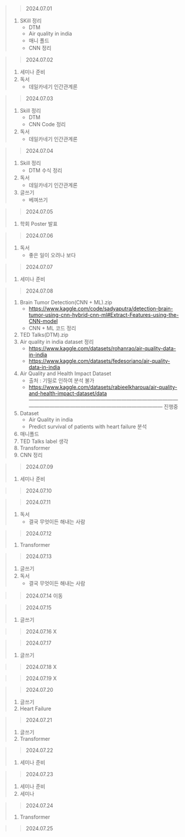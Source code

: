 > > 2024.07.01
> 1. SKill 정리
>    - DTM
>    - Air quality in india
>    - 매니 폴드
>    - CNN 정리

> > 2024.07.02
> 1. 세미나 준비
> 2. 독서
>    - 데일카네기 인간관계론

> > 2024.07.03
> 1. Skill 정리
>    - DTM
>    - CNN Code 정리
> 2. 독서
>    - 데일카네기 인간관계론

> > 2024.07.04
> 1. Skill 정리
>    - DTM 수식 정리
> 2. 독서
>    - 데일카네기 인간관계론
> 3. 글쓰기
>    - 베껴쓰기

> > 2024.07.05
> 1. 학회 Poster 발표

> > 2024.07.06
> 1. 독서
>    - 좋은 일이 오려나 보다

> > 2024.07.07
> 1. 세미나 준비

> > 2024.07.08
> 1. Brain Tumor Detection(CNN + ML).zip
>     - https://www.kaggle.com/code/sadyaputra/detection-brain-tumor-using-cnn-hybrid-cnn-ml#Extract-Features-using-the-CNN-model
>     - CNN + ML 코드 정리
> 2. TED Talks(DTM).zip
> 3. Air quality in india dataset 정리
>    - https://www.kaggle.com/datasets/rohanrao/air-quality-data-in-india
>    - https://www.kaggle.com/datasets/fedesoriano/air-quality-data-in-india
> 4. Air Quality and Health Impact Dataset
>    - 출처 : 기밀로 인하여 분석 불가
>    - https://www.kaggle.com/datasets/rabieelkharoua/air-quality-and-health-impact-dataset/data
> ———————————————————————————————————————————————————————
> 진행중
> 1. Dataset
>     - Air Quality in india
>    - Predict survival of patients with heart failure 분석
> 2. 매니폴드
> 3. TED Talks label 생각
> 4. Transformer
> 5. CNN 정리 

> > 2024.07.09
> 1. 세미나 준비

> > 2024.07.10


> > 2024.07.11
> 1. 독서
>    - 결국 무엇이든 해내는 사람

> > 2024.07.12
> 1. Transformer

> > 2024.07.13
> 1. 글쓰기
> 2. 독서
>    - 결국 무엇이든 해내는 사람

> > 2024.07.14
> 이동

> > 2024.07.15
> 1. 글쓰기

> > 2024.07.16
> X

> > 2024.07.17
> 1. 글쓰기

> > 2024.07.18
> X

> > 2024.07.19
> X

> > 2024.07.20
> 1. 글쓰기
> 2. Heart Failure

> > 2024.07.21
> 1. 글쓰기
> 2. Transformer

> > 2024.07.22
> 1. 세미나 준비

> > 2024.07.23
> 1. 세미나 준비
> 2. 세미나

> > 2024.07.24
> 1. Transformer

> > 2024.07.25

